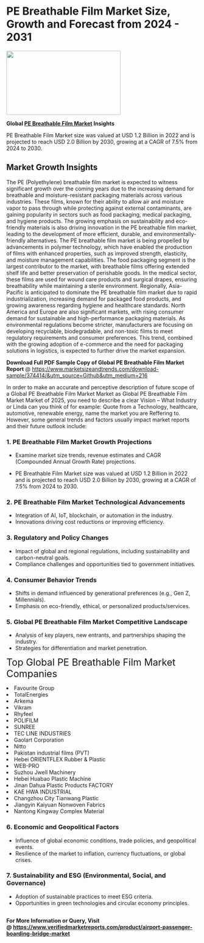 <H1>PE Breathable Film Market Size, Growth and Forecast from 2024 - 2031</H1><img class="aligncenter size-medium wp-image-584254" src="https://thirdeyenews.in/wp-content/uploads/2024/09/Global-Market-Research-300x168.jpeg" alt="" width="300" height="168" /><p><strong>Global&nbsp;<a href="https://www.marketsizeandtrends.com/download-sample/374414/&amp;utm_source=Github&utm_medium=216">PE Breathable Film Market</a> Insights</strong></p><p>PE Breathable Film Market size was valued at USD 1.2 Billion in 2022 and is projected to reach USD 2.0 Billion by 2030, growing at a CAGR of 7.5% from 2024 to 2030.</p><p><h2>Market Growth Insights</h2> The PE (Polyethylene) breathable film market is expected to witness significant growth over the coming years due to the increasing demand for breathable and moisture-resistant packaging materials across various industries. These films, known for their ability to allow air and moisture vapor to pass through while protecting against external contaminants, are gaining popularity in sectors such as food packaging, medical packaging, and hygiene products. The growing emphasis on sustainability and eco-friendly materials is also driving innovation in the PE breathable film market, leading to the development of more efficient, durable, and environmentally-friendly alternatives. The PE breathable film market is being propelled by advancements in polymer technology, which have enabled the production of films with enhanced properties, such as improved strength, elasticity, and moisture management capabilities. The food packaging segment is the largest contributor to the market, with breathable films offering extended shelf life and better preservation of perishable goods. In the medical sector, these films are used for wound care products and surgical drapes, ensuring breathability while maintaining a sterile environment. Regionally, Asia-Pacific is anticipated to dominate the PE breathable film market due to rapid industrialization, increasing demand for packaged food products, and growing awareness regarding hygiene and healthcare standards. North America and Europe are also significant markets, with rising consumer demand for sustainable and high-performance packaging materials. As environmental regulations become stricter, manufacturers are focusing on developing recyclable, biodegradable, and non-toxic films to meet regulatory requirements and consumer preferences. This trend, combined with the growing adoption of e-commerce and the need for packaging solutions in logistics, is expected to further drive the market expansion. </p><p><span class=""><strong>Download Full PDF Sample Copy of Global PE Breathable Film Market Report</strong> @ <a href="https://www.marketsizeandtrends.com/download-sample/374414/&amp;utm_source=Github&utm_medium=216" target="_blank">https://www.marketsizeandtrends.com/download-sample/374414/&amp;utm_source=Github&utm_medium=216</a></span></p><p>In order to make an accurate and perceptive description of future scope of a Global&nbsp;PE Breathable Film Market Market as Global&nbsp;PE Breathable Film Market Market of 2025, you need to describe a clear Vision &ndash; What Industry or Linda can you think of for example: Quote from a Technology, healthcare, automotive, renewable energy, name the market you are Reffering to. However, some general trends and factors usually impact market reports and their future outlook include:</p><h3>1.&nbsp;<strong>PE Breathable Film Market Growth Projections</strong></h3><ul><li>Examine market size trends, revenue estimates and CAGR (Compounded Annual Growth Rate) projections.</li><li><p>PE Breathable Film Market size was valued at USD 1.2 Billion in 2022 and is projected to reach USD 2.0 Billion by 2030, growing at a CAGR of 7.5% from 2024 to 2030.</p></li></ul><h3>2.&nbsp;<strong>PE Breathable Film Market Technological Advancements</strong></h3><ul><li>Integration of AI, IoT, blockchain, or automation in the industry.</li><li>Innovations driving cost reductions or improving efficiency.</li></ul><h3>3.&nbsp;<strong>Regulatory and Policy Changes</strong></h3><ul><li>Impact of global and regional regulations, including sustainability and carbon-neutral goals.</li><li>Compliance challenges and opportunities tied to government initiatives.</li></ul><h3>4.&nbsp;<strong>Consumer Behavior Trends</strong></h3><ul><li>Shifts in demand influenced by generational preferences (e.g., Gen Z, Millennials).</li><li>Emphasis on eco-friendly, ethical, or personalized products/services.</li></ul><h3>5.&nbsp;<strong>Global PE Breathable Film Market Competitive Landscape</strong></h3><ul><li>Analysis of key players, new entrants, and partnerships shaping the industry.</li><li>Strategies for differentiation and market penetration.</li></ul><p data-pm-slice="1 1 []"><span style="color: inherit; font-family: inherit; font-size: 25px;">Top Global PE Breathable Film Market Companies</span></p><div class="" data-test-id=""><p><li>Favourite Group</li><li> TotalEnergies</li><li> Arkema</li><li> Vikram</li><li> Rhyfeel</li><li> POLIFILM</li><li> SUNREE</li><li> TEC LINE INDUSTRIES</li><li> Gaolart Corporation</li><li> Nitto</li><li> Pakistan industrial films (PVT)</li><li> Hebei ORIENTFLEX Rubber & Plastic</li><li> WEB-PRO</li><li> Suzhou Jwell Machinery</li><li> Hebei Huabao Plastic Machine</li><li> Jinan Dahua Plastic Products FACTORY</li><li> KAE HWA INDUSTRIAL</li><li> Changzhou City Tianwang Plastic</li><li> Jiangyin Kaiyuan Nonwoven Fabrics</li><li> Nantong Kingway Complex Material</li></p></div><h3>6.&nbsp;<strong>Economic and Geopolitical Factors</strong></h3><ul><li>Influence of global economic conditions, trade policies, and geopolitical events.</li><li>Resilience of the market to inflation, currency fluctuations, or global crises.</li></ul><h3>7.&nbsp;<strong>Sustainability and ESG (Environmental, Social, and Governance)</strong></h3><ul><li>Adoption of sustainable practices to meet ESG criteria.</li><li>Opportunities in green technologies and circular economy principles.</li></ul><h2><strong style="font-size: 14px;">For More Information or Query, Visit @&nbsp;</strong><a style="background-color: #ffffff; font-size: 14px;" href="https://www.marketsizeandtrends.com/report/pe-breathable-film-market/" target="_blank">https://www.verifiedmarketreports.com/product/airport-passenger-boarding-bridge-market</a></h2>
